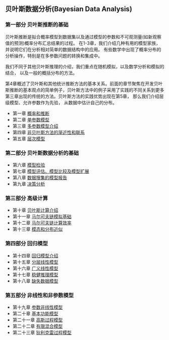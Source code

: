 ## 贝叶斯数据分析(Bayesian Data Analysis)

### 第一部分 贝叶斯推断的基础

 贝叶斯推断是拟合概率模型到数据集以及通过模型的参数和不可观测量(如新观察值的预测)概率分布汇总结果的过程。
 在1-3章，我们介绍几种有用的模型家族，并说明它们在分析相对简单的数据结构中的应用。 有些数学中出现了概率分布的分析操作，特别是在多参数问题的转换和集成中。
 
 我们不同于其他贝叶斯推理的介绍，我们重点在随机模拟，以及数学分析和模拟的结合， 以及一般的概括分布的方法。
 
 第4章概述了贝叶斯和其他统计推断方法的基本关系。前面的章节聚焦在开发贝叶斯推断的基本观点的简单例子，贝叶斯方法中的例子采用了实践的不同关系到更多第三章出现的传统的方法。贝叶斯方法的实践优势出现在第5章， 那么我们介绍层级模型、允许参数作为先验， 从数据中估计自己的分布。
 
 * 第一章 [概率和推断](https://github.com/walkerqiao/walkman/blob/master/docs/bayes/chapter_01.md)
 * 第二章 [单参数模型](https://github.com/walkerqiao/walkman/blob/master/docs/bayes/chapter_02.md)
 * 第三章 [多参数模型介绍](https://github.com/walkerqiao/walkman/blob/master/docs/bayes/chapter_03.md)
 * 第四章 [非贝叶斯方法的渐近性和联系](https://github.com/walkerqiao/walkman/blob/master/docs/bayes/chapter_04.md)
 * 第五章 [层次模型](https://github.com/walkerqiao/walkman/blob/master/docs/bayes/chapter_05.md)


### 第二部分 贝叶斯数据分析的基础
 * 第六章 [模型检验](https://github.com/walkerqiao/walkman/blob/master/docs/bayes/chapter_06.md)
 * 第七章 [模型评估、模型比较及模型扩展](https://github.com/walkerqiao/walkman/blob/master/docs/bayes/chapter_07.md)
 * 第八章 [数据搜集的模型报告](https://github.com/walkerqiao/walkman/blob/master/docs/bayes/chapter_08.md)
 * 第九章 [决策分析](https://github.com/walkerqiao/walkman/blob/master/docs/bayes/chapter_09.md)

### 第三部分 高级计算
 * 第十章 [贝叶斯计算介绍](https://github.com/walkerqiao/walkman/blob/master/docs/bayes/chapter_10.md)
 * 第十一章 [马尔可夫链模拟基础](https://github.com/walkerqiao/walkman/blob/master/docs/bayes/chapter_11.md)
 * 第十二章 [马尔可夫链计算效率](https://github.com/walkerqiao/walkman/blob/master/docs/bayes/chapter_12.md)
 * 第十三章 [模态和分布近似](https://github.com/walkerqiao/walkman/blob/master/docs/bayes/chapter_13.md)

### 第四部分 回归模型
 * 第十四章 [回归模型介绍](https://github.com/walkerqiao/walkman/blob/master/docs/bayes/chapter_14.md)
 * 第十五章 [分层线性模型](https://github.com/walkerqiao/walkman/blob/master/docs/bayes/chapter_15.md)
 * 第十六章 [广义线性模型](https://github.com/walkerqiao/walkman/blob/master/docs/bayes/chapter_16.md)
 * 第十七章 [稳健推理模型](https://github.com/walkerqiao/walkman/blob/master/docs/bayes/chapter_17.md)
 * 第十八章 [缺失数据模型](https://github.com/walkerqiao/walkman/blob/master/docs/bayes/chapter_18.md)

### 第五部分 非线性和非参数模型
 * 第十九章 [参数非线性模型](https://github.com/walkerqiao/walkman/blob/master/docs/bayes/chapter_19.md)
 * 第二十章 [基本功能模型](https://github.com/walkerqiao/walkman/blob/master/docs/bayes/chapter_20.md)
 * 第二十一章 [高斯过程模型](https://github.com/walkerqiao/walkman/blob/master/docs/bayes/chapter_21.md)
 * 第二十二章 [有限混合模型](https://github.com/walkerqiao/walkman/blob/master/docs/bayes/chapter_22.md)
 * 第二十三章 [狄利克雷过程模型](https://github.com/walkerqiao/walkman/blob/master/docs/bayes/chapter_23.md)
